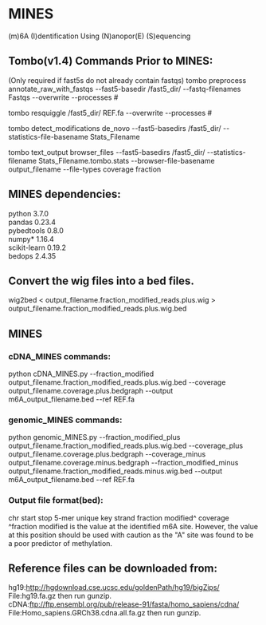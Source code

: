 # MINES
(m)6A (I)dentification Using (N)anopor(E) (S)equencing



## Tombo(v1.4) Commands Prior to MINES:

(Only required if fast5s do not already contain fastqs)
tombo preprocess annotate_raw_with_fastqs --fast5-basedir /fast5_dir/ --fastq-filenames Fastqs --overwrite --processes #

tombo resquiggle /fast5_dir/ REF.fa --overwrite --processes #

tombo detect_modifications de_novo --fast5-basedirs /fast5_dir/ --statistics-file-basename Stats_Filename

tombo text_output browser_files --fast5-basedirs /fast5_dir/ --statistics-filename Stats_Filename.tombo.stats --browser-file-basename output_filename --file-types coverage fraction

## MINES dependencies:
python                    3.7.0  
pandas                    0.23.4  
pybedtools                0.8.0  
numpy*                     1.16.4  
scikit-learn              0.19.2  
bedops                     2.4.35  

## Convert the wig files into a bed files.
wig2bed < output_filename.fraction_modified_reads.plus.wig > output_filename.fraction_modified_reads.plus.wig.bed

## MINES
### cDNA_MINES commands:
python cDNA_MINES.py --fraction_modified output_filename.fraction_modified_reads.plus.wig.bed --coverage output_filename.coverage.plus.bedgraph --output m6A_output_filename.bed --ref REF.fa

### genomic_MINES commands:
python genomic_MINES.py --fraction_modified_plus output_filename.fraction_modified_reads.plus.wig.bed --coverage_plus output_filename.coverage.plus.bedgraph --coverage_minus output_filename.coverage.minus.bedgraph --fraction_modified_minus output_filename.fraction_modified_reads.minus.wig.bed --output m6A_output_filename.bed --ref REF.fa




### Output file format(bed):
chr   start   stop    5-mer   unique key    strand    fraction modified^    coverage  
^fraction modified is the value at the identified m6A site. However, the value at this position should be used with caution as the "A" site was found to be a poor predictor of methylation.











## Reference files can be downloaded from:
hg19:http://hgdownload.cse.ucsc.edu/goldenPath/hg19/bigZips/ File:hg19.fa.gz then run gunzip.  
cDNA:ftp://ftp.ensembl.org/pub/release-91/fasta/homo_sapiens/cdna/  File:Homo_sapiens.GRCh38.cdna.all.fa.gz then run gunzip.

